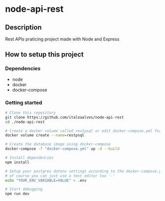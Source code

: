 # node-api-rest

## Description

Rest APIs praticing project made with Node and Express

## How to setup this project

### Dependencies

- node
- docker
- docker-compose

### Getting started

```bash
# Clone this repository
git clone https://github.com/italoaalves/node-api-rest
cd ./node-api-rest

# Create a docker volume called restpsql or edit docker-compose.yml for the desired name
docker volume create --name=restpsql

# Create the database image using docker-compose
docker-compose -f "docker-compose.yml" up -d --build

# Install dependencies
npm install

# Setup your postgres dotenv settings according to the docker-compose.yml
# of course you can just use a text editor too '-'
echo "YOUR_ENV_VARIABLE=VALUE" > .env

# Start debugging
npm run dev
```
